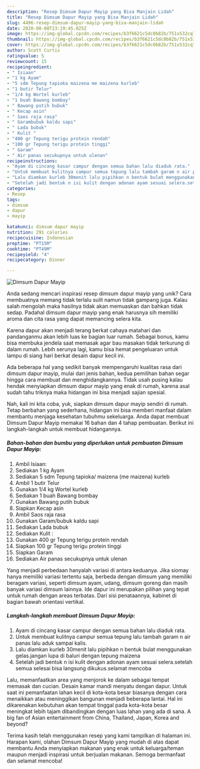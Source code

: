 ```yaml
---
description: "Resep Dimsum Dapur Mayip yang Bisa Manjain Lidah"
title: "Resep Dimsum Dapur Mayip yang Bisa Manjain Lidah"
slug: 4496-resep-dimsum-dapur-mayip-yang-bisa-manjain-lidah
date: 2020-08-08T23:19:45.025Z
image: https://img-global.cpcdn.com/recipes/b3f6621c5dc0b82b/751x532cq70/dimsum-dapur-mayip-foto-resep-utama.jpg
thumbnail: https://img-global.cpcdn.com/recipes/b3f6621c5dc0b82b/751x532cq70/dimsum-dapur-mayip-foto-resep-utama.jpg
cover: https://img-global.cpcdn.com/recipes/b3f6621c5dc0b82b/751x532cq70/dimsum-dapur-mayip-foto-resep-utama.jpg
author: Scott Curtis
ratingvalue: 5
reviewcount: 15
recipeingredient:
- " Isiaan"
- "1 kg Ayam"
- "5 sdm Tepung tapioka maizena me maizena kurleb"
- "1 butir Telur"
- "1/4 kg Wortel kurleb"
- "1 buah Bawang bombay"
- " Bawang putih bubuk"
- " Kecap asin"
- " Saos raja rasa"
- " Garambubuk kaldu sapi"
- " Lada bubuk"
- " Kulit "
- "400 gr Tepung terigu protein rendah"
- "100 gr Tepung terigu protein tinggi"
- " Garam"
- " Air panas secukupnya untuk ulenan"
recipeinstructions:
- "Ayam di cincang kasar campur dengan semua bahan lalu diaduk rata."
- "Untuk membuat kulitnya campur semua tepung lalu tambah garam n air panas lalu aduk sampai kalis."
- "Lalu diamkan kurleb 30menit lalu pipihkan n bentuk bulat menggunakan gelas.jangan lupa di baluri dengan tepung maizena"
- "Setelah jadi bentuk n isi kulit dengan adonan ayam sesuai selera.setelah semua selesai bisa langsung dikukus.selamat mencoba"
categories:
- Resep
tags:
- dimsum
- dapur
- mayip

katakunci: dimsum dapur mayip 
nutrition: 291 calories
recipecuisine: Indonesian
preptime: "PT15M"
cooktime: "PT49M"
recipeyield: "4"
recipecategory: Dinner

---
```



![Dimsum Dapur Mayip](https://img-global.cpcdn.com/recipes/b3f6621c5dc0b82b/751x532cq70/dimsum-dapur-mayip-foto-resep-utama.jpg)

Anda sedang mencari inspirasi resep dimsum dapur mayip yang unik? Cara membuatnya memang tidak terlalu sulit namun tidak gampang juga. Kalau salah mengolah maka hasilnya tidak akan memuaskan dan bahkan tidak sedap. Padahal dimsum dapur mayip yang enak harusnya sih memiliki aroma dan cita rasa yang dapat memancing selera kita.

Karena dapur akan menjadi terang berkat cahaya matahari dan pandanganmu akan lebih luas ke bagian luar rumah. Sebagai bonus, kamu bisa membuka jendela saat memasak agar bau masakan tidak terkurung di dalam rumah. Lebih serunya lagi, kamu bisa hemat pengeluaran untuk lampu di siang hari berkat desain dapur kecil ini.

Ada beberapa hal yang sedikit banyak mempengaruhi kualitas rasa dari dimsum dapur mayip, mulai dari jenis bahan, kedua pemilihan bahan segar hingga cara membuat dan menghidangkannya. Tidak usah pusing kalau hendak menyiapkan dimsum dapur mayip yang enak di rumah, karena asal sudah tahu triknya maka hidangan ini bisa menjadi sajian spesial.


Nah, kali ini kita coba, yuk, siapkan dimsum dapur mayip sendiri di rumah. Tetap berbahan yang sederhana, hidangan ini bisa memberi manfaat dalam membantu menjaga kesehatan tubuhmu sekeluarga. Anda dapat membuat Dimsum Dapur Mayip memakai 16 bahan dan 4 tahap pembuatan. Berikut ini langkah-langkah untuk membuat hidangannya.

<!--inarticleads1-->

##### Bahan-bahan dan bumbu yang diperlukan untuk pembuatan Dimsum Dapur Mayip:

1. Ambil  Isiaan:
1. Sediakan 1 kg Ayam
1. Sediakan 5 sdm Tepung tapioka/ maizena (me maizena) kurleb
1. Ambil 1 butir Telur
1. Gunakan 1/4 kg Wortel kurleb
1. Sediakan 1 buah Bawang bombay
1. Gunakan  Bawang putih bubuk
1. Siapkan  Kecap asin
1. Ambil  Saos raja rasa
1. Gunakan  Garam/bubuk kaldu sapi
1. Sediakan  Lada bubuk
1. Sediakan  Kulit :
1. Gunakan 400 gr Tepung terigu protein rendah
1. Siapkan 100 gr Tepung terigu protein tinggi
1. Siapkan  Garam
1. Sediakan  Air panas secukupnya untuk ulenan


Yang menjadi perbedaan hanyalah variasi di antara keduanya. Jika siomay hanya memiliki variasi tertentu saja, berbeda dengan dimsum yang memiliki beragam variasi, seperti dimsum ayam, udang, dimsum goreng dan masih banyak variasi dimsum lainnya. Ide dapur ini merupakan pilihan yang tepat untuk rumah dengan areas terbatas. Dari sisi penataannya, kabinet di bagian bawah orientasi vertikal. 

<!--inarticleads2-->

##### Langkah-langkah membuat Dimsum Dapur Mayip:

1. Ayam di cincang kasar campur dengan semua bahan lalu diaduk rata.
1. Untuk membuat kulitnya campur semua tepung lalu tambah garam n air panas lalu aduk sampai kalis.
1. Lalu diamkan kurleb 30menit lalu pipihkan n bentuk bulat menggunakan gelas.jangan lupa di baluri dengan tepung maizena
1. Setelah jadi bentuk n isi kulit dengan adonan ayam sesuai selera.setelah semua selesai bisa langsung dikukus.selamat mencoba


Lalu, memanfaatkan area yang menjorok ke dalam sebagai tempat memasak dan cucian. Desain kamar mandi menyatu dengan dapur. Untuk saat ini pemanfaatan lahan kecil di kota-kota besar biasanya dengan cara menaikkan atau meninggikan bangunan menjadi beberapa lantai. Hal ini dikarenakan kebutuhan akan tempat tinggal pada kota-kota besar meningkat lebih tajam dibandingkan dengan luas lahan yang ada di sana. A big fan of Asian entertainment from China, Thailand, Japan, Korea and beyond? 

Terima kasih telah menggunakan resep yang kami tampilkan di halaman ini. Harapan kami, olahan Dimsum Dapur Mayip yang mudah di atas dapat membantu Anda menyiapkan makanan yang enak untuk keluarga/teman maupun menjadi inspirasi untuk berjualan makanan. Semoga bermanfaat dan selamat mencoba!

